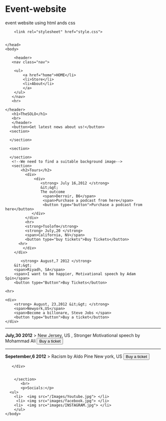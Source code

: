 # Event-website
event website using html ands css


<!--HTML File-->

<!DOCTYPE html>
<html>
    <head>
        <title>My website</title>
        <meta name="description" content="This is description">
       
        <link rel="stylesheet" href="style.css">
        
    
    </head>
    <body>
        
        <header>
       <nav class="nav">  
            
        <ul>
            <a href="home">HOME</li>
            <li>Store</li>
            <li>About</li>
            </a>
        </ul>
       </nav>
       <hr>
     
    </header>
       <h1>TheSOLO</h1>
       <br>
       </header>
       <button>Get latest news about us!</button>
      <section>

      </section> 

      <section>
          
      </section>
       <!--We need to find a suitable background image-->
       <section>
           <h2>Tours</h2>
             <div>
                 <div>
                    <strong> July 16,2012 </strong> 
                    &it;&gt;
                    The outcome 
                     <span>Derroir, B6</span>
                     <span>Purchase a podcast from here</span>
                     <button type="button">Purchase a podcast from here</button>
                </div>
             </div>
             <hr>
             <strong>Tsolofm</strong>
             <strong> July,20 </strong>
             <span>California, NV</span>
             <button type="buy tickets">Buy Tickets</button>
          <hr>
            </div>
        </div>

           <strong> August,7 2012 </strong>
        &it;&gt; 
        <span>Riyadh, SA</span> 
        <span>I want to be happier, Motivational speech by Adam Spin</span>
        <button type="Button">Buy Tickets</button>
        
    <hr>

    <div>
        <strong> August, 23,2012 &it;&gt; </strong>
        <span>Newyork,US</span>
        <span>Become a billonare, Steve Jobs </span>
        <button type="button">Buy a ticket</button>
    </div>
  <hr>

  <div>
      <strong>July,30 2012</strong> &it;&gt;
   <span>  New Jersey, US ,  
    </span>
    <span>Stronger Motivational speech by Mohammad Ali</span>
    <button type="button">Buy a ticket</button>
  </div>
        <hr>
       <div>
           <strong>Sepetember,6 2012</strong> &it;&gt;
           <span>Racism by Aldo Pine</span>
           <span>New york, US</span>
           <button type="button">Buy a ticket</button>

       </div>
             

        </section>
           <br>
           <p>Socials:</p>
      <ul>
        <li>  <img src="/Images/Youtube.jpg"> </li>
         <li> <img src="images/facebook.jpg"> </li>
        <li>  <img src="images/INSTAGRAM.jpg"> </li>
        </ul>
    </body>
</html>
